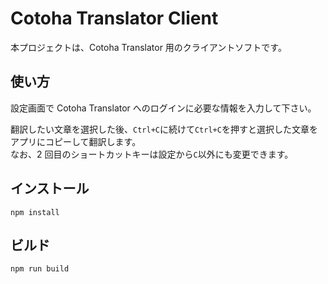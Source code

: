 # Cotoha Translator Client

本プロジェクトは、Cotoha Translator 用のクライアントソフトです。

## 使い方

設定画面で Cotoha Translator へのログインに必要な情報を入力して下さい。

翻訳したい文章を選択した後、`Ctrl+C`に続けて`Ctrl+C`を押すと選択した文章をアプリにコピーして翻訳します。  
なお、2 回目のショートカットキーは設定から`C`以外にも変更できます。

## インストール

```
npm install
```

## ビルド

```
npm run build
```
